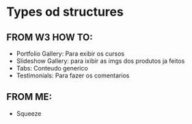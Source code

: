 
# Types od structures

## FROM W3 HOW TO:

* Portfolio Gallery: Para exibir os cursos
* Slideshow Gallery: para ixibir as imgs dos produtos ja feitos
* Tabs: Conteudo generico
* Testimonials: Para fazer os comentarios

## FROM ME:

* Squeeze
